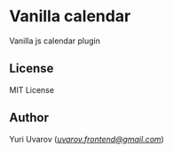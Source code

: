 # Vanilla calendar

Vanilla js calendar plugin

## License

MIT License

## Author

Yuri Uvarov (*uvarov.frontend@gmail.com*)
